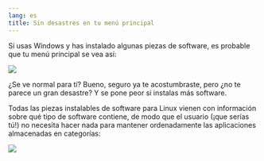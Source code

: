 ```yaml
---
lang: es
title: Sin desastres en tu menú principal
---
```


Si usas Windows y has instalado algunas piezas de software, es probable que tu menú principal se vea así:

<img src="Images/windows_7_start_menu.png">

¿Se ve normal para tí? Bueno, seguro ya te acostumbraste, pero ¿no te parece un gran desastre? Y se pone peor si instalas más software.

Todas las piezas instalables de software para Linux vienen con información sobre qué tipo de software contiene, de modo que el usuario (¡que serías tú!) no necesita hacer nada para mantener ordenadamente las aplicaciones almacenadas en categorías:

<img src="Images/categories_menu.png">




